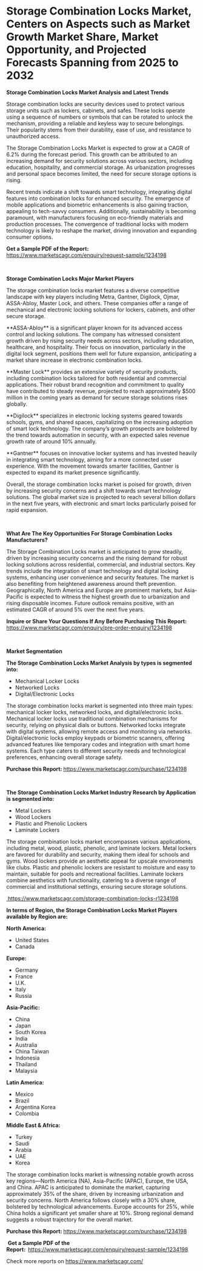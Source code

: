 <p><h1>Storage Combination Locks Market, Centers on Aspects such as Market Growth Market Share, Market Opportunity, and Projected Forecasts Spanning from 2025 to 2032</h1></p><p><strong>Storage Combination Locks Market Analysis and Latest Trends</strong></p>
<p><p>Storage combination locks are security devices used to protect various storage units such as lockers, cabinets, and safes. These locks operate using a sequence of numbers or symbols that can be rotated to unlock the mechanism, providing a reliable and keyless way to secure belongings. Their popularity stems from their durability, ease of use, and resistance to unauthorized access.</p><p>The Storage Combination Locks Market is expected to grow at a CAGR of 6.2% during the forecast period. This growth can be attributed to an increasing demand for security solutions across various sectors, including education, hospitality, and commercial storage. As urbanization progresses and personal space becomes limited, the need for secure storage options is rising.</p><p>Recent trends indicate a shift towards smart technology, integrating digital features into combination locks for enhanced security. The emergence of mobile applications and biometric enhancements is also gaining traction, appealing to tech-savvy consumers. Additionally, sustainability is becoming paramount, with manufacturers focusing on eco-friendly materials and production processes. The convergence of traditional locks with modern technology is likely to reshape the market, driving innovation and expanding consumer options.</p></p>
<p><strong>Get a Sample PDF of the Report:&nbsp;</strong> <a href="https://www.marketscagr.com/enquiry/request-sample/1234198?utm_campaign=1097&utm_medium=2&utm_source=Github&utm_content=ia&utm_term=09022025&utm_id=storage-combination-locks">https://www.marketscagr.com/enquiry/request-sample/1234198</a></p>
<p>&nbsp;</p>
<p><strong>Storage Combination Locks Major Market Players</strong></p>
<p><p>The storage combination locks market features a diverse competitive landscape with key players including Metra, Gantner, Digilock, Ojmar, ASSA-Abloy, Master Lock, and others. These companies offer a range of mechanical and electronic locking solutions for lockers, cabinets, and other secure storage.</p><p>**ASSA-Abloy** is a significant player known for its advanced access control and locking solutions. The company has witnessed consistent growth driven by rising security needs across sectors, including education, healthcare, and hospitality. Their focus on innovation, particularly in the digital lock segment, positions them well for future expansion, anticipating a market share increase in electronic combination locks.</p><p>**Master Lock** provides an extensive variety of security products, including combination locks tailored for both residential and commercial applications. Their robust brand recognition and commitment to quality have contributed to steady revenue, projected to reach approximately $500 million in the coming years as demand for secure storage solutions rises globally.</p><p>**Digilock** specializes in electronic locking systems geared towards schools, gyms, and shared spaces, capitalizing on the increasing adoption of smart lock technology. The company’s growth prospects are bolstered by the trend towards automation in security, with an expected sales revenue growth rate of around 10% annually.</p><p>**Gantner** focuses on innovative locker systems and has invested heavily in integrating smart technology, aiming for a more connected user experience. With the movement towards smarter facilities, Gantner is expected to expand its market presence significantly.</p><p>Overall, the storage combination locks market is poised for growth, driven by increasing security concerns and a shift towards smart technology solutions. The global market size is projected to reach several billion dollars in the next five years, with electronic and smart locks particularly poised for rapid expansion.</p></p>
<p>&nbsp;</p>
<p><strong>What Are The Key Opportunities For Storage Combination Locks Manufacturers?</strong></p>
<p><p>The Storage Combination Locks market is anticipated to grow steadily, driven by increasing security concerns and the rising demand for robust locking solutions across residential, commercial, and industrial sectors. Key trends include the integration of smart technology and digital locking systems, enhancing user convenience and security features. The market is also benefiting from heightened awareness around theft prevention. Geographically, North America and Europe are prominent markets, but Asia-Pacific is expected to witness the highest growth due to urbanization and rising disposable incomes. Future outlook remains positive, with an estimated CAGR of around 5% over the next five years.</p></p>
<p><strong>Inquire or Share Your Questions If Any Before Purchasing This Report:</strong> <a href="https://www.marketscagr.com/enquiry/pre-order-enquiry/1234198?utm_campaign=1097&utm_medium=2&utm_source=Github&utm_content=ia&utm_term=09022025&utm_id=storage-combination-locks">https://www.marketscagr.com/enquiry/pre-order-enquiry/1234198</a></p>
<p>&nbsp;</p>
<p><strong>Market Segmentation</strong></p>
<p><strong>The Storage Combination Locks Market Analysis by types is segmented into:</strong></p>
<p><ul><li>Mechanical Locker Locks</li><li>Networked Locks</li><li>Digital/Electronic Locks</li></ul></p>
<p><p>The storage combination locks market is segmented into three main types: mechanical locker locks, networked locks, and digital/electronic locks. Mechanical locker locks use traditional combination mechanisms for security, relying on physical dials or buttons. Networked locks integrate with digital systems, allowing remote access and monitoring via networks. Digital/electronic locks employ keypads or biometric scanners, offering advanced features like temporary codes and integration with smart home systems. Each type caters to different security needs and technological preferences, enhancing overall storage safety.</p></p>
<p><strong>Purchase this Report:&nbsp;</strong><a href="https://www.marketscagr.com/purchase/1234198?utm_campaign=1097&utm_medium=2&utm_source=Github&utm_content=ia&utm_term=09022025&utm_id=storage-combination-locks">https://www.marketscagr.com/purchase/1234198</a></p>
<p>&nbsp;</p>
<p><strong>The Storage Combination Locks Market Industry Research by Application is segmented into:</strong></p>
<p><ul><li>Metal Lockers</li><li>Wood Lockers</li><li>Plastic and Phenolic Lockers</li><li>Laminate Lockers</li></ul></p>
<p><p>The storage combination locks market encompasses various applications, including metal, wood, plastic, phenolic, and laminate lockers. Metal lockers are favored for durability and security, making them ideal for schools and gyms. Wood lockers provide an aesthetic appeal for upscale environments like clubs. Plastic and phenolic lockers are resistant to moisture and easy to maintain, suitable for pools and recreational facilities. Laminate lockers combine aesthetics with functionality, catering to a diverse range of commercial and institutional settings, ensuring secure storage solutions.</p></p>
<p><a href="https://www.marketscagr.com/storage-combination-locks-r1234198?utm_campaign=1097&utm_medium=2&utm_source=Github&utm_content=ia&utm_term=09022025&utm_id=storage-combination-locks">&nbsp;https://www.marketscagr.com/storage-combination-locks-r1234198</a></p>
<p><strong>In terms of Region, the Storage Combination Locks Market Players available by Region are:</strong></p>
<p>
    <p> <strong> North America: </strong>
        <ul>
            <li>United States</li>
            <li>Canada</li>
        </ul>
        </p> 
    <p> <strong> Europe: </strong>
        <ul>
            <li>Germany</li>
            <li>France</li>
            <li>U.K.</li>
            <li>Italy</li>
            <li>Russia</li>
        </ul>
        </p> 
    <p> <strong> Asia-Pacific: </strong>
        <ul>
            <li>China</li>
            <li>Japan</li>
            <li>South Korea</li>
            <li>India</li>
            <li>Australia</li>
            <li>China Taiwan</li>
            <li>Indonesia</li>
            <li>Thailand</li>
            <li>Malaysia</li>
        </ul>
        </p> 
    <p> <strong> Latin America: </strong>
        <ul>
            <li>Mexico</li>
            <li>Brazil</li>
            <li>Argentina Korea</li>
            <li>Colombia</li>
        </ul>
        </p> 
    <p> <strong> Middle East & Africa: </strong>
        <ul>
            <li>Turkey</li>
            <li>Saudi</li>
            <li>Arabia</li>
            <li>UAE</li>
            <li>Korea</li>
        </ul>
    </p>
    </p>
<p><p>The storage combination locks market is witnessing notable growth across key regions—North America (NA), Asia-Pacific (APAC), Europe, the USA, and China. APAC is anticipated to dominate the market, capturing approximately 35% of the share, driven by increasing urbanization and security concerns. North America follows closely with a 30% share, bolstered by technological advancements. Europe accounts for 25%, while China holds a significant yet smaller share at 10%. Strong regional demand suggests a robust trajectory for the overall market.</p></p>
<p><strong>Purchase this Report: </strong><a href="https://www.marketscagr.com/purchase/1234198?utm_campaign=1097&utm_medium=2&utm_source=Github&utm_content=ia&utm_term=09022025&utm_id=storage-combination-locks">https://www.marketscagr.com/purchase/1234198</a></p>
<p>&nbsp;<strong>Get a Sample PDF of the Report:&nbsp;&nbsp;</strong><a href="https://www.marketscagr.com/enquiry/request-sample/1234198?utm_campaign=1097&utm_medium=2&utm_source=Github&utm_content=ia&utm_term=09022025&utm_id=storage-combination-locks">https://www.marketscagr.com/enquiry/request-sample/1234198</a></p>
<p><strong></strong></p>
<p>Check more reports on <a href="https://www.marketscagr.com/?utm_campaign=1097&utm_medium=2&utm_source=Github&utm_content=ia&utm_term=09022025&utm_id=storage-combination-locks">https://www.marketscagr.com/</a></p>